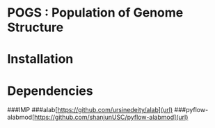 # POGS : Population of Genome Structure 

# Installation


# Dependencies
###IMP 
###alab[https://github.com/ursinedeity/alab](url)
###pyflow-alabmod[https://github.com/shanjunUSC/pyflow-alabmod](url)
